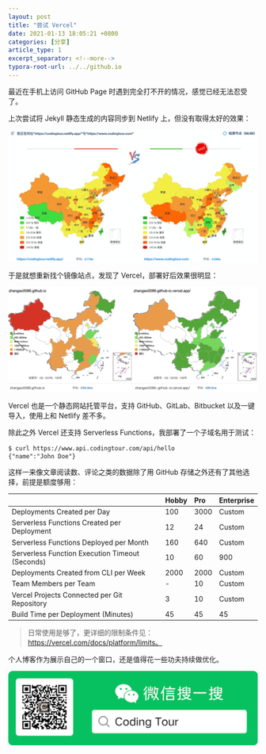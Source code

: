 ```yaml
---
layout: post
title: "尝试 Vercel"
date: 2021-01-13 18:05:21 +0800
categories: [分享]
article_type: 1
excerpt_separator: <!--more-->
typora-root-url: ../../github.io
---
```


最近在手机上访问 GitHub Page 时遇到完全打不开的情况，感觉已经无法忍受了。

<!--more-->

上次尝试将 Jekyll 静态生成的内容同步到 Netlify 上，但没有取得太好的效果：

![](/assets/img/69-1.png)



于是就想重新找个镜像站点，发现了 Vercel，部署好后效果很明显：

![](/assets/img/first_look_vercel-1.jpg)

Vercel 也是一个静态网站托管平台，支持 GitHub、GitLab、Bitbucket 以及一键导入，使用上和 Netlify 差不多。

除此之外 Vercel 还支持 Serverless Functions，我部署了一个子域名用于测试：

```shell
$ curl https://www.api.codingtour.com/api/hello
{"name":"John Doe"}
```

这样一来像文章阅读数、评论之类的数据除了用 GitHub 存储之外还有了其他选择，前提是额度够用：

|                                                 | Hobby | Pro  | Enterprise |
| :---------------------------------------------- | :---- | :--- | :--------- |
| Deployments Created per Day                     | 100   | 3000 | Custom     |
| Serverless Functions Created per Deployment     | 12    | 24   | Custom     |
| Serverless Functions Deployed per Month         | 160   | 640  | Custom     |
| Serverless Function Execution Timeout (Seconds) | 10    | 60   | 900        |
| Deployments Created from CLI per Week           | 2000  | 2000 | Custom     |
| Team Members per Team                           | -     | 10   | Custom     |
| Vercel Projects Connected per Git Repository    | 3     | 10   | Custom     |
| Build Time per Deployment (Minutes)             | 45    | 45   | 45         |

> 日常使用是够了，更详细的限制条件见：https://vercel.com/docs/platform/limits。

个人博客作为展示自己的一个窗口，还是值得花一些功夫持续做优化。

![](/assets/img/official_accounts-1.png)